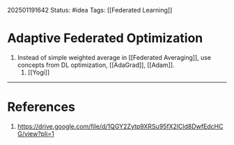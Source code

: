 202501191642
Status: #idea
Tags: [[Federated Learning]]

# Adaptive Federated Optimization

1. Instead of simple weighted average in [[Federated Averaging]], use concepts from DL optimization, [[AdaGrad]], [[Adam]]. 
	1. [[Yogi]]
---
# References

1. https://drive.google.com/file/d/1QGY2Zytp9XRSu95fX2lCld8DwfEdcHCG/view?pli=1